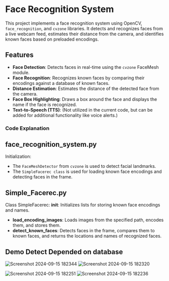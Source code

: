 # Face Recognition System

This project implements a face recognition system using OpenCV, `face_recognition`, and `cvzone` libraries. It detects and recognizes faces from a live webcam feed, estimates their distance from the camera, and identifies known faces based on preloaded encodings.

## Features

- **Face Detection**: Detects faces in real-time using the `cvzone` FaceMesh module.
- **Face Recognition**: Recognizes known faces by comparing their encodings against a database of known faces.
- **Distance Estimation**: Estimates the distance of the detected face from the camera.
- **Face Box Highlighting**: Draws a box around the face and displays the name if the face is recognized.
- **Text-to-Speech (TTS)**: (Not utilized in the current code, but can be added for additional functionality like voice alerts.)

### Code Explanation
## face_recognition_system.py
Initialization:

- The `FaceMeshDetector` from `cvzone` is used to detect facial landmarks.
- The `SimpleFacerec class` is used for loading known face encodings and detecting faces in the frame.

## Simple_Facerec.py
Class SimpleFacerec:
__init__: Initializes lists for storing known face encodings and names.
- **load_encoding_images**: Loads images from the specified path, encodes them, and stores them.
- **detect_known_faces**: Detects faces in the frame, compares them to known faces, and returns the locations and names of recognized faces.

## Demo Detect Depended on database
![Screenshot 2024-09-15 182344](https://github.com/user-attachments/assets/5914e3d3-7e0c-41a0-bf1b-b7d4cee40788)
![Screenshot 2024-09-15 182320](https://github.com/user-attachments/assets/3a586fa4-66c7-4c84-961c-9490b6edf5fe)


![Screenshot 2024-09-15 182251](https://github.com/user-attachments/assets/63584176-b1e2-45eb-bc53-499794b11bf3)
![Screenshot 2024-09-15 182236](https://github.com/user-attachments/assets/763a7c31-722f-43d3-bb87-bc9493068fed)
